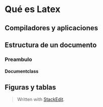 
# Qué es Latex

## Compiladores y aplicaciones

## Estructura de un documento
### Preambulo
#### Documentclass



## Figuras y tablas


> Written with [StackEdit](https://stackedit.io/).
<!--stackedit_data:
eyJoaXN0b3J5IjpbLTE0NTc3MjI4NzBdfQ==
-->
